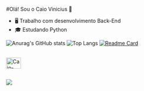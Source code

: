 #Olá! Sou o Caio Vinicius 👋

- 🖥️ Trabalho com desenvolvimento Back-End
- 🎓 Estudando Python

![Anurag's GitHub stats](https://github-readme-stats.vercel.app/api?username=caioviniciusab&show_icons=true&theme=dark)
![Top Langs](https://github-readme-stats.vercel.app/api/top-langs/?username=caioviniciusab&layout=compact)
[![Readme Card](https://github-readme-stats.vercel.app/api/pin/?username=caioviniciusab&repo=Lista-de-Despesas)](https://github.com/caioviniciusab/Lista-de-Despesas)

<div style="display: inline_block"><br>
  <img align="center" alt="Caio-Python" height="30" width="40" src="https://cdn.jsdelivr.net/gh/devicons/devicon@latest/icons/python/python-original.svg" />
<div>
  
  ##

<div>
  <a href="https://www.linkedin.com/in/caio-vinicius-araujo-bezerra-45875016a" target="_blank"><img src="https://img.shields.io/badge/-LinkedIn-%230077B5?style=for-the-badge&logo=linkedin&logoColor=white" target="_blank"></a>

